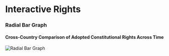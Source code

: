 # Interactive Rights

### Radial Bar Graph   
#### Cross-Country Comparison of Adopted Constitutional Rights Across Time    
![Radial Bar Graph](https://dl.dropboxusercontent.com/u/25652072/InteractiveRights_RadialBarGraph.png)


